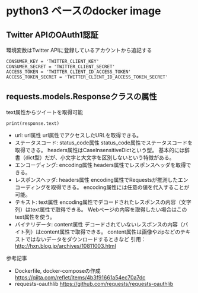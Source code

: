 # python3 ベースのdocker image
## Twitter APIのOAuth1認証

環境変数はTwitter APIに登録しているアカウントから追記する

```
CONSUMER_KEY = 'TWITTER_CLIENT_KEY'
CONSUMER_SECRET = 'TWITTER_CLIENT_SECRET'
ACCESS_TOKEN = 'TWITTER_CLIENT_ID_ACCESS_TOKEN'
ACCESS_TOKEN_SECRET = 'TWITTER_CLIENT_ID_ACCESS_TOKEN_SECRET'
```

## requests.models.Responseクラスの属性
text属性からツイートを取得可能

```
print(response.text)
```

- url: url属性
url属性でアクセスしたURLを取得できる。
- ステータスコード: status_code属性
status_code属性でステータスコードを取得できる。
headers属性はCaseInsensitiveDictという型。
基本的には辞書（dict型）だが、小文字と大文字を区別しないという特徴がある。
- エンコーディング: encoding属性
headers属性でレスポンスヘッダを取得できる。
- レスポンスヘッダ: headers属性
encoding属性でRequestsが推測したエンコーディングを取得できる。
encoding属性には任意の値を代入することが可能。
- テキスト: text属性
encoding属性でデコードされたレスポンスの内容（文字列）はtext属性で取得できる。
Webページの内容を取得したい場合はこのtext属性を使う。
- バイナリデータ: content属性
デコードされていないレスポンスの内容（バイト列）はcontent属性で取得できる。
content属性は画像やzipなどのテキストではないデータをダウンロードするときなど
引用：http://hxn.blog.jp/archives/10811003.html


参考記事
- Dockerfile, docker-composeの作成
https://qiita.com/reflet/items/4b3f91661a54ec70a7dc
- requests-oauthlib
https://github.com/requests/requests-oauthlib